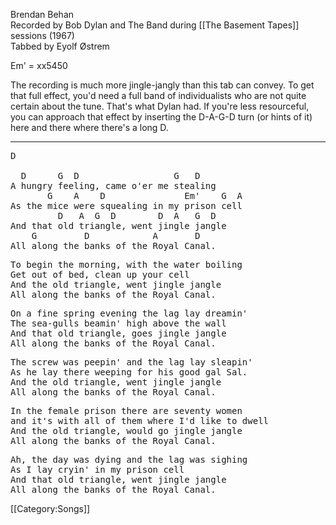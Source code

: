 Brendan Behan<br>
Recorded by Bob Dylan and The Band during [[The Basement Tapes]]
sessions (1967)<br>
Tabbed by Eyolf Østrem

Em' = xx5450

The recording is much more jingle-jangly than this tab can convey. To
get that full effect, you'd need a full band of individualists who are
not quite certain about the tune. That's what Dylan had. If you're
less resourceful, you can approach that effect by inserting the
D-A-G-D turn (or hints of it) here and there where there's a long D.

----
<pre class="verse">
D

  D      G  D                  G   D
A hungry feeling, came o'er me stealing
       G    A    D               Em'    G  A
As the mice were squealing in my prison cell
         D   A  G  D        D  A   G  D
And that old triangle, went jingle jangle
    G         D            A       D
All along the banks of the Royal Canal.
</pre>

<pre class="verse">
To begin the morning, with the water boiling
Get out of bed, clean up your cell
And the old triangle, went jingle jangle
All along the banks of the Royal Canal.
</pre>

<pre class="verse">
On a fine spring evening the lag lay dreamin'
The sea-gulls beamin' high above the wall
And that old triangle, goes jingle jangle
All along the banks of the Royal Canal.
</pre>

<pre class="verse">
The screw was peepin' and the lag lay sleapin'
As he lay there weeping for his good gal Sal.
And the old triangle, went jingle jangle
All along the banks of the Royal Canal.
</pre>

<pre class="verse">
In the female prison there are seventy women
and it's with all of them where I'd like to dwell
And the old triangle, would go jingle jangle
All along the banks of the Royal Canal.
</pre>

<pre class="verse">
Ah, the day was dying and the lag was sighing
As I lay cryin' in my prison cell
And that old triangle, went jingle jangle
All along the banks of the Royal Canal.
</pre>

[[Category:Songs]]